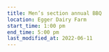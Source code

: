 ```yaml
---
title: Men’s section annual BBQ
location: Egger Dairy Farm
start_time: 1:00 pm
end_time: 5:00 pm
last_modified_at: 2022-06-11
---
```

